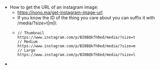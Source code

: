 - How to get the URL of an instagram image:
	- https://nono.ma/get-instagram-image-url
	- If you know the ID of the thing you care about you can suffix it with /media/?size=t|m|l:
	- ```
	  // Thumbnail
	  https://www.instagram.com/p/BI0BQkfh0ed/media/?size=t
	  // Medium
	  https://www.instagram.com/p/BI0BQkfh0ed/media/?size=m
	  // Large
	  https://www.instagram.com/p/BI0BQkfh0ed/media/?size=l
	  ```
-